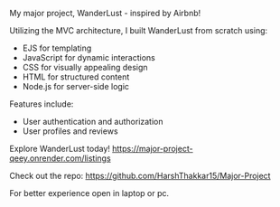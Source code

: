 My major project, WanderLust - inspired by Airbnb!


Utilizing the MVC architecture, I built WanderLust from scratch using:
- EJS for templating
- JavaScript for dynamic interactions
- CSS for visually appealing design
- HTML for structured content
- Node.js for server-side logic


Features include:
- User authentication and authorization
- User profiles and reviews


Explore WanderLust today!
 https://major-project-qeey.onrender.com/listings


Check out the repo: https://github.com/HarshThakkar15/Major-Project


For better experience open in laptop or pc.
